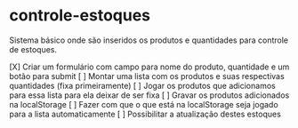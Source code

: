 # controle-estoques
Sistema básico onde são inseridos os produtos e quantidades para controle de estoques.

[X] Criar um formulário com campo para nome do produto, quantidade e um botão para submit
[ ] Montar uma lista com os produtos e suas respectivas quantidades (fixa primeiramente)
[ ] Jogar os produtos que adicionamos para essa lista para ela deixar de ser fixa
[ ] Gravar os produtos adicionados na localStorage
[ ] Fazer com que o que está na localStorage seja jogado para a lista automaticamente
[ ] Possibilitar a atualização destes estoques